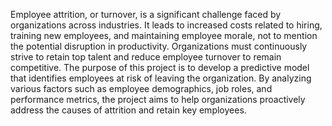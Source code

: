 Employee attrition, or turnover, is a significant challenge faced by organizations across industries. It leads to increased costs related to hiring, training new employees, and maintaining employee morale, not to mention the potential disruption in productivity. Organizations must continuously strive to retain top talent and reduce employee turnover to remain competitive. 
The purpose of this project is to develop a predictive model that identifies employees at risk of leaving the organization. By analyzing various factors such as employee demographics, job roles, and performance metrics, the project aims to help organizations proactively address the causes of attrition and retain key employees. 
